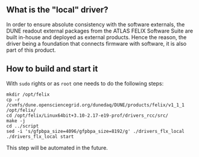 ## What is the "local" driver?
In order to ensure absolute consistency with the software externals, the DUNE readout external packages from the ATLAS FELIX Software Suite are built in-house and deployed as external products. Hence the reason, the driver being a foundation that connects firmware with software, it is also part of this product.

## How to build and start it
With `sudo` rights or as `root` one needs to do the following steps:
```
mkdir /opt/felix
cp -r /cvmfs/dune.opensciencegrid.org/dunedaq/DUNE/products/felix/v1_1_1 /opt/felix/
cd /opt/felix/Linux64bit+3.10-2.17-e19-prof/drivers_rcc/src/
make -j
cd ../script
sed -i 's/gfpbpa_size=4096/gfpbpa_size=8192/g' ./drivers_flx_local
./drivers_flx_local start
```

This step will be automated in the future.
